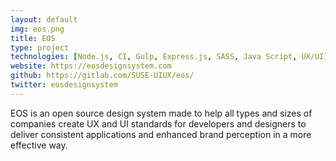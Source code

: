 ```yaml
---
layout: default
img: eos.png
title: EOS
type: project
technologies: [Node.js, CI, Gulp, Express.js, SASS, Java Script, UX/UI]
website: https://eosdesignsystem.com
github: https://gitlab.com/SUSE-UIUX/eos/
twitter: eosdesignsystem
---
```


EOS is an open source design system made to help all types and sizes of companies create UX and UI standards for developers and designers to deliver consistent applications and enhanced brand perception in a more effective way.
